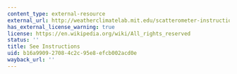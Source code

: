 ```yaml
---
content_type: external-resource
external_url: http://weatherclimatelab.mit.edu/scatterometer-instructions
has_external_license_warning: true
license: https://en.wikipedia.org/wiki/All_rights_reserved
status: ''
title: See Instructions
uid: b16a9909-2708-4c2c-95e8-efcb002acd0e
wayback_url: ''
---
```

